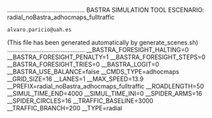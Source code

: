 .............................................
    BASTRA SIMULATION TOOL
    ESCENARIO: radial_noBastra_adhocmaps_fulltraffic

    alvaro.paricio@uah.es
(This file has been generated automatically by generate_scenes.sh)
.............................................
__BASTRA_FORESIGHT_HALTING=0
__BASTRA_FORESIGHT_PENALTY=1
__BASTRA_FORESIGHT_STEPS=0
__BASTRA_FORESIGHT_TRIES=0
__BASTRA_LOGIT=0
__BASTRA_USE_BALANCE=false
__CMDS_TYPE=adhocmaps
__GRID_SIZE=16
__LANES=1
__MAX_SPEED=13.9
__PREFIX=radial_noBastra_adhocmaps_fulltraffic
__ROADLENGTH=50
__SIMUL_TIME_END=4000
__SIMUL_TIME_INI=0
__SPIDER_ARMS=16
__SPIDER_CIRCLES=16
__TRAFFIC_BASELINE=3000
__TRAFFIC_BRANCH=200
__TYPE=radial
